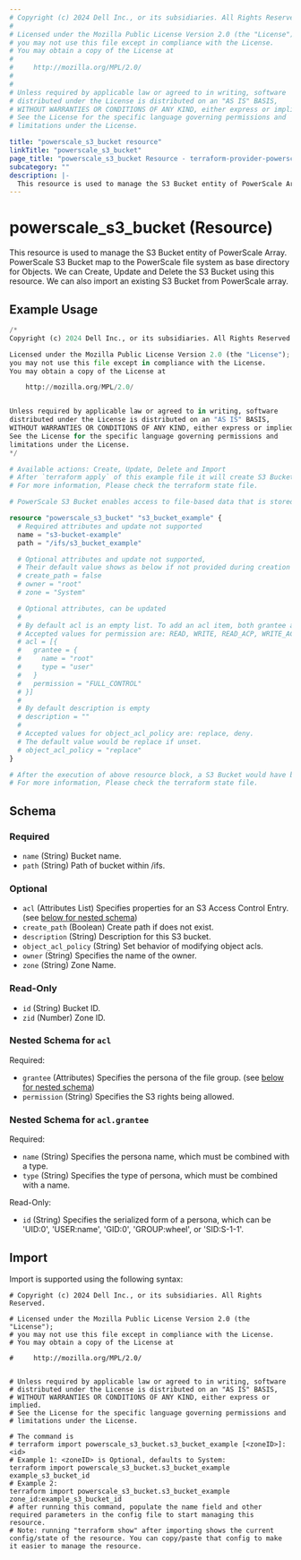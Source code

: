 ```yaml
---
# Copyright (c) 2024 Dell Inc., or its subsidiaries. All Rights Reserved.
#
# Licensed under the Mozilla Public License Version 2.0 (the "License");
# you may not use this file except in compliance with the License.
# You may obtain a copy of the License at
#
#     http://mozilla.org/MPL/2.0/
#
#
# Unless required by applicable law or agreed to in writing, software
# distributed under the License is distributed on an "AS IS" BASIS,
# WITHOUT WARRANTIES OR CONDITIONS OF ANY KIND, either express or implied.
# See the License for the specific language governing permissions and
# limitations under the License.

title: "powerscale_s3_bucket resource"
linkTitle: "powerscale_s3_bucket"
page_title: "powerscale_s3_bucket Resource - terraform-provider-powerscale"
subcategory: ""
description: |-
  This resource is used to manage the S3 Bucket entity of PowerScale Array. PowerScale S3 Bucket map to the PowerScale file system as base directory for Objects. We can Create, Update and Delete the S3 Bucket using this resource. We can also import an existing S3 Bucket from PowerScale array.
---
```


# powerscale_s3_bucket (Resource)

This resource is used to manage the S3 Bucket entity of PowerScale Array. PowerScale S3 Bucket map to the PowerScale file system as base directory for Objects. We can Create, Update and Delete the S3 Bucket using this resource. We can also import an existing S3 Bucket from PowerScale array.


## Example Usage

```terraform
/*
Copyright (c) 2024 Dell Inc., or its subsidiaries. All Rights Reserved.

Licensed under the Mozilla Public License Version 2.0 (the "License");
you may not use this file except in compliance with the License.
You may obtain a copy of the License at

    http://mozilla.org/MPL/2.0/


Unless required by applicable law or agreed to in writing, software
distributed under the License is distributed on an "AS IS" BASIS,
WITHOUT WARRANTIES OR CONDITIONS OF ANY KIND, either express or implied.
See the License for the specific language governing permissions and
limitations under the License.
*/

# Available actions: Create, Update, Delete and Import
# After `terraform apply` of this example file it will create S3 Bucket on specified paths on the PowerScale Array.
# For more information, Please check the terraform state file.

# PowerScale S3 Bucket enables access to file-based data that is stored on OneFS clusters as objects.

resource "powerscale_s3_bucket" "s3_bucket_example" {
  # Required attributes and update not supported
  name = "s3-bucket-example"
  path = "/ifs/s3_bucket_example"

  # Optional attributes and update not supported, 
  # Their default value shows as below if not provided during creation 
  # create_path = false
  # owner = "root"
  # zone = "System"

  # Optional attributes, can be updated
  #
  # By default acl is an empty list. To add an acl item, both grantee and permission are required.
  # Accepted values for permission are: READ, WRITE, READ_ACP, WRITE_ACP, FULL_CONTROL 
  # acl = [{
  #   grantee = {
  #     name = "root"
  #     type = "user"
  #   }
  #   permission = "FULL_CONTROL"
  # }]
  #
  # By default description is empty
  # description = ""
  #
  # Accepted values for object_acl_policy are: replace, deny.
  # The default value would be replace if unset.
  # object_acl_policy = "replace"
}

# After the execution of above resource block, a S3 Bucket would have been created on the PowerScale array.
# For more information, Please check the terraform state file.
```

<!-- schema generated by tfplugindocs -->
## Schema

### Required

- `name` (String) Bucket name.
- `path` (String) Path of bucket within /ifs.

### Optional

- `acl` (Attributes List) Specifies properties for an S3 Access Control Entry. (see [below for nested schema](#nestedatt--acl))
- `create_path` (Boolean) Create path if does not exist.
- `description` (String) Description for this S3 bucket.
- `object_acl_policy` (String) Set behavior of modifying object acls.
- `owner` (String) Specifies the name of the owner.
- `zone` (String) Zone Name.

### Read-Only

- `id` (String) Bucket ID.
- `zid` (Number) Zone ID.

<a id="nestedatt--acl"></a>
### Nested Schema for `acl`

Required:

- `grantee` (Attributes) Specifies the persona of the file group. (see [below for nested schema](#nestedatt--acl--grantee))
- `permission` (String) Specifies the S3 rights being allowed.

<a id="nestedatt--acl--grantee"></a>
### Nested Schema for `acl.grantee`

Required:

- `name` (String) Specifies the persona name, which must be combined with a type.
- `type` (String) Specifies the type of persona, which must be combined with a name.

Read-Only:

- `id` (String) Specifies the serialized form of a persona, which can be 'UID:0', 'USER:name', 'GID:0', 'GROUP:wheel', or 'SID:S-1-1'.

## Import

Import is supported using the following syntax:

```shell
# Copyright (c) 2024 Dell Inc., or its subsidiaries. All Rights Reserved.

# Licensed under the Mozilla Public License Version 2.0 (the "License");
# you may not use this file except in compliance with the License.
# You may obtain a copy of the License at

#     http://mozilla.org/MPL/2.0/


# Unless required by applicable law or agreed to in writing, software
# distributed under the License is distributed on an "AS IS" BASIS,
# WITHOUT WARRANTIES OR CONDITIONS OF ANY KIND, either express or implied.
# See the License for the specific language governing permissions and
# limitations under the License.

# The command is
# terraform import powerscale_s3_bucket.s3_bucket_example [<zoneID>]:<id>
# Example 1: <zoneID> is Optional, defaults to System:
terraform import powerscale_s3_bucket.s3_bucket_example example_s3_bucket_id
# Example 2:
terraform import powerscale_s3_bucket.s3_bucket_example zone_id:example_s3_bucket_id
# after running this command, populate the name field and other required parameters in the config file to start managing this resource.
# Note: running "terraform show" after importing shows the current config/state of the resource. You can copy/paste that config to make it easier to manage the resource.
```